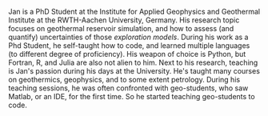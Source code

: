 Jan is a PhD Student at the Institute for Applied Geophysics and Geothermal Institute at the RWTH-Aachen University, Germany. His research topic focuses on geothermal reservoir simulation, and how to assess (and quantify) uncertainties of those _exploration models_. During his work as a Phd Student, he self-taught how to code, and learned multiple languages (to different degree of proficiency). 
His weapon of choice is Python, but Fortran, R, and Julia are also not alien to him.
Next to his research, teaching is Jan's passion during his days at the University. He's taught many courses on geothermics, geophysics, and to some extent petrology.
During his teaching sessions, he was often confronted with geo-students, who saw Matlab, or an IDE, for the first time. So he started teaching geo-students to code.
